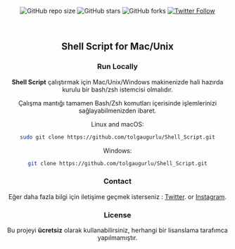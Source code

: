 <div align="center">
  
  ![GitHub repo size](https://img.shields.io/github/repo-size/tolgaugurlu/Google-Search-Box)
  ![GitHub stars](https://img.shields.io/github/stars/tolgaugurlu/Google-Search-Box)
  ![GitHub forks](https://img.shields.io/github/forks/tolgaugurlu/Google-Search-Box?style=social)
  [![Twitter Follow](https://img.shields.io/twitter/follow/tolgaaugurlu?style=social)](https://twitter.com/intent/follow?screen_name=tolgaaugurlu)
  
  <br>
  <h2 align="center">Shell Script for Mac/Unix</h2>

### Run Locally

**Shell Script** çalıştırmak için Mac/Unix/Windows makinenizde hali hazırda kurulu bir bash/zsh istemcisi olmalıdır.

Çalışma mantığı tamamen Bash/Zsh komutları içerisinde işlemlerinizi sağlayabilmenizden ibaret.

Linux and macOS:

```bash
sudo git clone https://github.com/tolgaugurlu/Shell_Script.git
```

Windows:

```bash
git clone https://github.com/tolgaugurlu/Shell_Script.git
```

### Contact

Eğer daha fazla bilgi için iletişime geçmek isterseniz : [Twitter](https://www.twitter.com/tolgaaugurlu). or
[Instagram](https://www.instagram.com/tolgaaugurlu).

### License

Bu projeyi **ücretsiz** olarak kullanabilirsiniz, herhangi bir lisanslama tarafımca yapılmamıştır.
